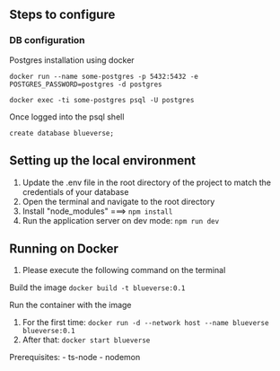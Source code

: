 
## Steps to configure

### DB configuration

Postgres installation using docker 

`docker run --name some-postgres -p 5432:5432 -e POSTGRES_PASSWORD=postgres -d postgres`

`docker exec -ti some-postgres psql -U postgres`

Once logged into the psql shell

`create database blueverse;`

## Setting up the local environment

1. Update the .env file in the root directory of the project to match the credentials of your database
2. Open the terminal and navigate to the root directory
3. Install "node_modules" ===> `npm install`
4. Run the application server on dev mode: `npm run dev`


## Running on Docker

1. Please execute the following command on the terminal 

Build the image
`docker build -t blueverse:0.1 `

Run the container with the image
1. For the first time: `docker run -d --network host --name blueverse blueverse:0.1 `
2. After that: `docker start blueverse`

Prerequisites: 
    - ts-node 
    - nodemon

